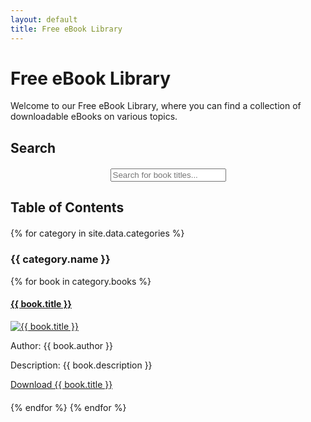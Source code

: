 ```yaml
---
layout: default
title: Free eBook Library
---
```


<style>
.search-bar {
  margin-top: 20px;
  text-align: center;
}

.book-list {
  margin-top: 20px;
}

.book {
  margin-bottom: 20px;
}
</style>

# Free eBook Library

Welcome to our Free eBook Library, where you can find a collection of downloadable eBooks on various topics.

## Search

<div class="search-bar">
  <input type="text" id="searchInput" onkeyup="searchBooks()" placeholder="Search for book titles...">
</div>

## Table of Contents

<div class="book-list">
  {% for category in site.data.categories %}
  <h3>{{ category.name }}</h3>
  {% for book in category.books %}
  <div class="book">
    <h4><a href="{{ book.cover | relative_url }}" target="_blank">{{ book.title }}</a></h4>
    <a href="{{ book.cover | relative_url }}" target="_blank">
      <img src="{{ book.cover | relative_url }}" alt="{{ book.title }}" style="max-width: 300px;">
    </a>
    <p>Author: {{ book.author }}</p>
    <p>Description: {{ book.description }}</p>
    <p><a href="{{ book.download_link | relative_url }}">Download {{ book.title }}</a></p>
  </div>
  {% endfor %}
  {% endfor %}
</div>

<script>
function searchBooks() {
  var input = document.getElementById("searchInput");
  var filter = input.value.toUpperCase();
  var books = document.getElementsByClassName("book");
  
  for (var i = 0; i < books.length; i++) {
    var title = books[i].getElementsByTagName("h4")[0].innerText;
    if (title.toUpperCase().indexOf(filter) > -1) {
      books[i].style.display = "";
    } else {
      books[i].style.display = "none";
    }
  }
}
</script>
